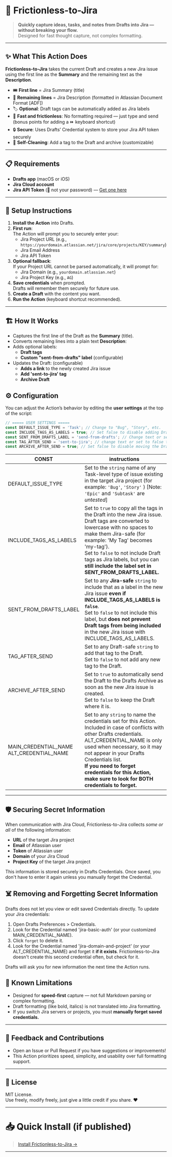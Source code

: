 # 🚅 Frictionless-to-Jira

> **Quickly capture ideas, tasks, and notes from Drafts into Jira — without breaking your flow.**  
> Designed for fast thought capture, not complex formatting.

---

## ✨ What This Action Does

**Frictionless-to-Jira** takes the current Draft and creates a new Jira issue using the first line as the **Summary** and the remaining text as the **Description**.

- 🎟️ **First line** = Jira Summary (title)
- 📄 **Remaining lines** = Jira Description (formatted in Atlassian Document Format [ADF])
- 🏷️ **Optional**: Draft tags can be automatically added as Jira labels
- 🚀 **Fast and frictionless**: No formatting required — just type and send (bonus points for adding a ⏩️ keyboard shortcut)
- 🔒 **Secure**: Uses Drafts’ Credential system to store your Jira API token securely
- 🧼 **Self-Cleaning**: Add a tag to the Draft and archive (customizable)

---

## 📋 Requirements

- **Drafts app** (macOS or iOS)
- **Jira Cloud account**
- **Jira API Token** (🚫 not your password) — [Get one here](https://id.atlassian.com/manage-profile/security/api-tokens)

---

## 🔧 Setup Instructions

1. **Install the Action** into Drafts.
2. **First run**:  
   The Action will prompt you to securely enter your:
   - Jira Project URL (e.g., `https://yourdomain.atlassian.net/jira/core/projects/KEY/summary`)
   - Jira Email Address
   - Jira API Token
3. **Optional fallback**:  
   If your Project URL cannot be parsed automatically, it will prompt for:
   - Jira Domain (e.g., `yourdomain.atlassian.net`)
   - Jira Project Key (e.g., `AG`)
4. **Save credentials** when prompted.  
   Drafts will remember them securely for future use.
5. **Create a Draft** with the content you want.
6. **Run the Action** (keyboard shortcut recommended).
---

## 🏗️ How It Works

- Captures the first line of the Draft as the **Summary** (title).
- Converts remaining lines into a plain text  **Description**:
- Adds optional labels:
  - **Draft tags**
  - **Custom "sent-from-drafts" label** (configurable)
- Updates the Draft: (configurable)
   - **Adds a link** to the newly created Jira issue
   - **Add 'sent-to-jira' tag**
   - **Archive Draft**



## ⚙️ Configuration

You can adjust the Action’s behavior by editing the **user settings** at the top of the script:

```javascript
// ===== USER SETTINGS =====
const DEFAULT_ISSUE_TYPE = 'Task'; // Change to "Bug", "Story", etc.
const INCLUDE_TAGS_AS_LABELS = true; // Set false to disable adding Draft tags as Jira labels
const SENT_FROM_DRAFTS_LABEL = 'send-from-drafts'; // Change text or set to false to disable adding a "sent-from-drafts" label
const TAG_AFTER_SEND = 'sent-to-jira'; // change text or set to false to disable adding a tag after sending
const ARCHIVE_AFTER_SEND = true; // Set false to disable moving the Draft to Archive
```

| CONST | instructions |
|---|---|
| DEFAULT_ISSUE_TYPE | Set to the `string` name of any Task-level type of issue existing in the target Jira project (for example: `'Bug'`, `'Story'` ) \[Note: `'Epic'` and `'Subtask'` are *untested*\] |
| INCLUDE_TAGS_AS_LABELS | Set to `true` to copy all the tags in the Draft into the new Jira issue. Draft tags are converted to lowercase with no spaces to make them Jira-safe (for example: 'My Tag' becomes 'my-tag'). <br />Set to `false` to not include Draft tags as Jira labels, but you can **still include the label set in SENT_FROM_DRAFTS_LABEL.** |
| SENT_FROM_DRAFTS_LABEL | Set to any **Jira-safe** `string` to include that as a label in the new Jira issue **even if INCLUDE_TAGS_AS_LABELS is `false`**. <br /> Set to `false` to not include this label, but **does not prevent Draft tags from being included** in the new Jira issue with INCLUDE_TAGS_AS_LABELS.|
| TAG_AFTER_SEND | Set to any Draft-safe `string` to add that tag to the Draft. <br /> Set to `false` to not add any new tag to the Draft. |
| ARCHIVE_AFTER_SEND | Set to `true` to automatically send the Draft to the Drafts Archive as soon as the new Jira issue is created. <br />Set to `false` to keep the Draft where it is.|
| MAIN_CREDENTIAL_NAME<br />ALT_CREDENTIAL_NAME | Set to any `string` to name the credentials set for this Action. Included in case of conflicts with other Drafts credentials.<br />ALT_CREDENTIAL_NAME is only used when necessary, so it may not appear in your Drafts Credentials list.<br >**If you need to forget credentials for this Action, make sure to look for BOTH credentials to forget.**


---


## 🛡️ Securing Secret Information

When communication with Jira Cloud, Frictionless-to-Jira collects *some or all* of the following information:
- **URL** of the target Jira project
- **Email** of Atlassian user
- **Token** of Atlassian user
- **Domain** of your Jira Cloud
- **Project Key** of the target Jira project

This information is stored securely in Drafts Credentials. Once saved, you don't have to enter it again unless you manually forget the Credential.

## ☠️ Removing and Forgetting Secret Information
Drafts does not let you view or edit saved Credentials directly. To update your Jira credentials:
1) Open Drafts Preferences > Credentials.
2) Look for the Credential named 'jira-basic-auth' (or your customized MAIN_CREDENTIAL_NAME).
3) Click `forget` to delete it.
4) Look for the Credential named 'jira-domain-and-project' (or your ALT_CREDENTIAL_NAME) and forget it **if it exists**. Frictionless-to-Jira doesn't create this second credential often, but check for it. 

Drafts will ask you for new information the next time the Action runs.


## 🧱 Known Limitations

- Designed for **speed-first** capture — not full Markdown parsing or complex formatting.
- Draft formatting (like bold, italics) is not translated into Jira formatting.
- If you switch Jira servers or projects, you must **manually forget saved credentials.**


---

## 💬 Feedback and Contributions

- Open an Issue or Pull Request if you have suggestions or improvements!
- This Action prioritizes speed, simplicity, and usability over full formatting support.

---

## 📜 License

MIT License.  
Use freely, modify freely, just give a little credit if you share. ❤️

---

# 📥 Quick Install (if published)

> [Install Frictionless-to-Jira →](#)  

---
